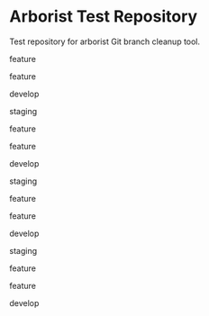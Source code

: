 # Arborist Test Repository

Test repository for arborist Git branch cleanup tool.


feature


feature


develop


staging


feature


feature


develop


staging


feature


feature


develop


staging


feature


feature


develop
